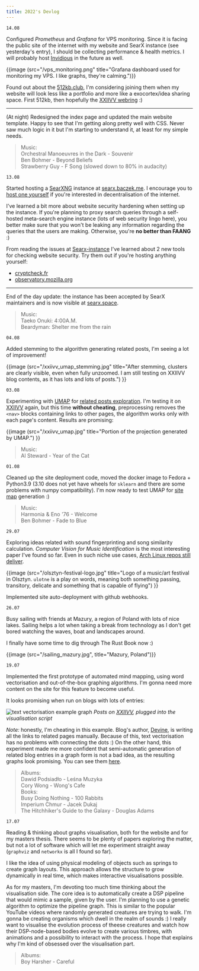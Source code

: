 ```yaml
---
title: 2022's Devlog
---
```



```
14.08
```

Configured *Prometheus* and *Grafana* for VPS monitoring. Since it is facing the public site
of the internet with my website and SearX instance (see yesterday's entry), I should be collecting
performance & health metrics. I will probably host [Invidious](https://invidious.io/) in the future as well.

{{image (src="/vps_monitoring.png" title="Grafana dashboard used for monitoring my VPS. I like graphs, they're calming.")}}

Found out about the [512kb.club](https://github.com/kevquirk/512kb.club), I'm considering joining
them when my website will look less like a portfolio and more like a exocortex/idea sharing space.
First 512kb, then hopefully the [XXIIVV webring](https://webring.xxiivv.com) :)

<hr>

(At night) Redesigned the index page and updated the main website template.
Happy to see that I'm getting along pretty well with CSS. Never saw much
logic in it but I'm starting to understand it, at least for my simple needs.

>Music:<br>
>Orchestral Manoeuvres in the Dark - Souvenir<br>
>Ben Bohmer - Beyond Beliefs<br>
>Strawberry Guy - F Song (slowed down to 80% in audacity)


```
13.08
```

Started hosting a [SearXNG](https://searx.github.io/searx/) instance at [searx.baczek.me](https://searx.baczek.me).
I encourage you to [host one yourself](https://github.com/searxng/searxng-docker) if you're interested
in decentralisation of the internet.

I've learned a bit more about website security hardening when setting up the instance. If you're planning to proxy
search queries through a self-hosted meta-search engine instance (lots of web security lingo here), you better
make sure that you won't be leaking any information regarding the queries that the users are making.
Otherwise, you're **no better than FAANG** :)

From reading the
issues at [Searx-instance](https://github.com/searxng/searx-instances) I've learned about 2 new
tools for checking website security. Try them out if you're hosting anything yourself:

- [cryptcheck.fr](https://cryptcheck.fr/)
- [observatory.mozilla.org](https://observatory.mozilla.org/)

<hr>

End of the day update: the instance has been accepted by SearX maintainers and is now visible at [searx.space](https://searx.space).

>Music:<br>
>Taeko Onuki: 4:00A.M.<br>
>Beardyman: Shelter me from the rain


```
04.08
```

Added stemming to the algorithm generating related posts, I'm seeing a lot of improvement!

{{image (src="/xxiivv_umap_stemming.jpg" title="After stemming, clusters are clearly visible, even when fully unzoomed.
I am still testing on XXIIVV blog contents, as it has lots and lots of posts.") }}


```
03.08
```

Experimenting with [UMAP](https://umap-learn.readthedocs.io/en/latest/) for [related posts exploration](/website-map).
I'm testing it on [XXIIVV](http://xxiivv.com/) again, but this time **without cheating**, preprocessing removes
the `<nav>` blocks containing links to other pages, the algorithm works only with each page's content. Results are promising:

{{image (src="/xxiivv_umap.jpg" title="Portion of the projection generated by UMAP.") }}

>Music:<br>
>Al Steward - Year of the Cat


```
01.08
```

Cleaned up the site deployment code, moved the docker image to Fedora + Python3.9 (3.10 does not yet have wheels for `sklearn` and there are some problems with numpy compatibility). I'm now ready to test UMAP for [site map](/website-map) generation :)

>Music:<br>
>Harmonia & Eno '76 - Welcome<br>
>Ben Bohmer - Fade to Blue

```
29.07
```

Exploring ideas related with sound fingerprinting and song similarity calculation. *Computer Vision for Music Identification* is the most interesting paper I've found so far. Even in such niche use cases, [Arch Linux repos still deliver](https://archlinux.org/packages/extra/x86_64/chromaprint/). 

{{image (src="/olsztyn-festival-logo.jpg" title="Logo of a music/art festival in Olsztyn. `ulotne` is a play on words, meaning both something passing, transitory, delicate and something that is capable of flying") }}

Implemented site auto-deployment with github webhooks. 

```
26.07 
```

Busy sailing with friends at Mazury, a region of Poland with lots of nice lakes. Sailing helps a lot when taking a break from technology as I don't get bored watching the waves, boat and landscapes around. 

I finally have some time to dig through The Rust Book now :)

{{image (src="/sailing_mazury.jpg", title="Mazury, Poland")}}

```
19.07 
```

Implemented the first prototype of automated mind mapping, using word vectorisation
and out-of-the-box graphing algorithms. I'm gonna need more content on the site
for this feature to become useful.

It looks promising when run on blogs with lots of entries:

![text vectorisation example graph](/xxiivv_text_vectorisation_example.jpg)
*Posts on [XXIIVV](http://xxiivv.com/), plugged into the visualisation script*

*Note:* honestly, I'm cheating in this example. Blog's author, [Devine](https://wiki.xxiivv.com/site/devine_lu_linvega.html),
is writing all the links to related pages manually. Because of this, text vectorisation has
no problems with connecting the dots :) On the other hand, this experiment made me more confident
that semi-automatic generation of related blog entries in a graph form is not a bad idea,
as the resulting graphs look promising. You can see them [here](/website-map).


>Albums: <br>
>Dawid Podsiadło - Leśna Muzyka<br>
>Cory Wong - Wong's Cafe<br>
>Books:<br>
>Busy Doing Nothing - 100 Rabbits<br>
>Imperium Chmur - Jacek Dukaj<br>
>The Hitchhiker's Guide to the Galaxy - Douglas Adams<br>

```
17.07 
```

Reading & thinking about graphs visualisation, both for the website and for my masters thesis. There seems to be plenty of papers exploring the matter, but not a lot of software which will let me experiment straight away (`graphviz` and `networkx` is all I found so far).

I like the idea of using physical modeling of objects such as springs to create graph layouts. This approach allows the structure to grow dynamically in real time, which makes interactive visualisations possible.

As for my masters, I'm devoting too much time thinking about the visualisation side. The core idea is to automatically create a DSP pipeline that would mimic a sample, given by the user. I'm planning to use a genetic algorithm to optimize the pipeline graph. This is similar to the popular YouTube videos where randomly generated creatures are trying to walk. I'm gonna be creating organisms which dwell in the realm of sounds :) I really want to visualise the evolution process of theese creatures and watch how their DSP-node-based bodies evolve to create various timbres, with animations and a possibility to interact with the process. I hope that explains why I'm kind of obsessed over the visualisation part.

>Albums:<br>
>Boy Harsher - Careful
